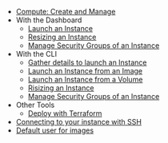 * [Compute: Create and Manage](index.md)
* With the Dashboard
    * [Launch an Instance](launch-an-instance-via-dashboard.md)
    * [Resizing an Instance](resizing-an-Instance-via-the-dashboard.md)
    * [Manage Security Groups of an Instance](manage-security-groups-of-an-Instance-via-the-dashboard.md)
* With the CLI
    * [Gather details to launch an Instance](launch-an-instance-via-cli.md)
    * [Launch an Instance from an Image](launch-an-instance-from-an-image.md)
    * [Launch an Instance from a Volume](launch-an-instance-from-a-volume.md)
    * [Risizing an Instance](resizing-an-Instance-via-cli.md)
    * [Manage Security Groups of an Instance](manage-security-groups-of-an-Instance-via-the-cli.md)
* Other Tools
    * [Deploy with Terraform](deployment-of-an-instance-with-terraform.md)
* [Connecting to your instance with SSH](connect-to-instance-ssh.md)
* [Default user for images](default-user-nesi-images.md)